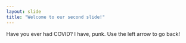```yaml
---
layout: slide
title: "Welcome to our second slide!"
---
```

Have you ever had COVID? I have, punk. 
Use the left arrow to go back!

